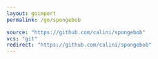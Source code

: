 ```yaml
---
layout: goimport
permalink: /go/spongebob

source: "https://github.com/calini/spongebob"
vcs: "git"
redirect: "https://github.com/calini/spongebob"
---
```


